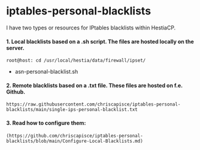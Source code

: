 # iptables-personal-blacklists

I have two types or resources for IPtables blacklists within HestiaCP.

#### 1. Local blacklists based on a .sh script. The files are hosted locally on the server.

    root@host: cd /usr/local/hestia/data/firewall/ipset/
  
- asn-personal-blacklist.sh
  
#### 2. Remote blacklists based on a .txt file. These files are hosted on f.e. Github.

    https://raw.githubusercontent.com/chriscapisce/iptables-personal-blacklists/main/single-ips-personal-blacklist.txt


#### 3. Read how to configure them: 

    (https://github.com/chriscapisce/iptables-personal-blacklists/blob/main/Configure-Local-Blacklists.md)
    
    

